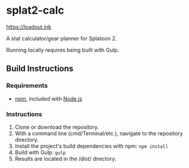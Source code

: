 # splat2-calc
<https://loadout.ink>

A stat calculator/gear planner for Splatoon 2.

Running locally requires being built with Gulp.

## Build Instructions
### Requirements
* [npm](https://www.npmjs.com/), included with [Node.js](https://nodejs.org/en/download/)

### Instructions
1. Clone or download the repository.
2. With a command line (cmd/Terminal/etc.), navigate to the repository directory.
3. Install the project's build dependencies with npm: `npm install`
4. Build with Gulp: `gulp`
5. Results are located in the /dist/ directory.
